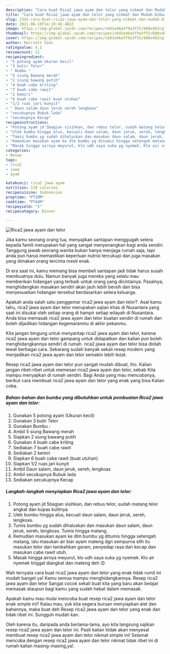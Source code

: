 ```yaml
---
description: "Cara buat Rica2 jawa ayam dan telor yang nikmat dan Mudah Dibuat"
title: "Cara buat Rica2 jawa ayam dan telor yang nikmat dan Mudah Dibuat"
slug: 1342-cara-buat-rica2-jawa-ayam-dan-telor-yang-nikmat-dan-mudah-dibuat
date: 2021-06-10T14:19:49.482Z
image: https://img-global.cpcdn.com/recipes/c6d1e46a5f9a3f55/680x482cq70/rica2-jawa-ayam-dan-telor-foto-resep-utama.jpg
thumbnail: https://img-global.cpcdn.com/recipes/c6d1e46a5f9a3f55/680x482cq70/rica2-jawa-ayam-dan-telor-foto-resep-utama.jpg
cover: https://img-global.cpcdn.com/recipes/c6d1e46a5f9a3f55/680x482cq70/rica2-jawa-ayam-dan-telor-foto-resep-utama.jpg
author: Harriett Sims
ratingvalue: 4.1
reviewcount: 11
recipeingredient:
- "5 potong ayam Ukuran kecil"
- "3 butir Telor"
- " Bumbu "
- "5 siung Bawang merah"
- "2 siung bawang putih"
- "4 buah cabe kriting"
- "7 buah cabe rawit"
- "2 kemiri"
- "6 buah cabe rawit buat utuhan"
- "1/2 ruas jari kunyit"
- " Daun salam daun jeruk sereh lengkoas"
- "secukupnya Bubuk lada"
- "secukupnya Kecap"
recipeinstructions:
- "Potong ayam jd 5bagian sisihkan, dan rebus telor, sudah matang telor angkat dan kupas kulitnya"
- "Ulek bumbu hingga alus, kecuali daun salam, daun jeruk, sereh, lengkoas."
- "Tumis bumbu yg sudah dihaluskan dan masukan daun salam, daun jeruk, sereh, lengkoas. Tumis hingga matang."
- "Kemudian masukan ayam ke dlm bumbu yg ditumis hingga setengah matang, lalu masukan air biar ayam mateng dgn sempurna stlh itu masukan telor dan tambahkan garam, penyedap rasa dan kecap dan masukan cabe rawit utuh."
- "Masak hingga airnya meyurut, klo udh saya suka yg nyemek. Klo air nyemek tinggal diangkat dan mateng deh 😊"
categories:
- Resep
tags:
- rica2
- jawa
- ayam

katakunci: rica2 jawa ayam 
nutrition: 219 calories
recipecuisine: Indonesian
preptime: "PT20M"
cooktime: "PT44M"
recipeyield: "1"
recipecategory: Dinner

---
```



![Rica2 jawa ayam dan telor](https://img-global.cpcdn.com/recipes/c6d1e46a5f9a3f55/680x482cq70/rica2-jawa-ayam-dan-telor-foto-resep-utama.jpg)

Jika kamu seorang orang tua, menyajikan santapan menggugah selera kepada famili merupakan hal yang sangat menyenangkan bagi anda sendiri. Tanggung jawab seorang  wanita bukan hanya menjaga rumah saja, tapi anda pun harus memastikan keperluan nutrisi tercukupi dan juga masakan yang dimakan orang tercinta mesti enak.

Di era  saat ini, kamu memang bisa membeli santapan jadi tidak harus susah membuatnya dulu. Namun banyak juga mereka yang selalu mau memberikan hidangan yang terbaik untuk orang yang dicintainya. Pasalnya, menghidangkan masakan sendiri akan jauh lebih bersih dan bisa menyesuaikan hidangan tersebut berdasarkan selera keluarga. 



Apakah anda salah satu penggemar rica2 jawa ayam dan telor?. Asal kamu tahu, rica2 jawa ayam dan telor merupakan sajian khas di Nusantara yang saat ini disukai oleh setiap orang di hampir setiap wilayah di Nusantara. Anda bisa memasak rica2 jawa ayam dan telor buatan sendiri di rumah dan boleh dijadikan hidangan kegemaranmu di akhir pekanmu.

Kita jangan bingung untuk menyantap rica2 jawa ayam dan telor, karena rica2 jawa ayam dan telor gampang untuk didapatkan dan kalian pun boleh menghidangkannya sendiri di rumah. rica2 jawa ayam dan telor bisa diolah lewat berbagai cara. Sekarang sudah banyak sekali resep modern yang menjadikan rica2 jawa ayam dan telor semakin lebih lezat.

Resep rica2 jawa ayam dan telor pun sangat mudah dibuat, lho. Kalian jangan ribet-ribet untuk memesan rica2 jawa ayam dan telor, sebab Kita mampu menyajikan di rumah sendiri. Bagi Anda yang mau mencobanya, berikut cara membuat rica2 jawa ayam dan telor yang enak yang bisa Kalian coba.

<!--inarticleads1-->

##### Bahan-bahan dan bumbu yang dibutuhkan untuk pembuatan Rica2 jawa ayam dan telor:

1. Gunakan 5 potong ayam (Ukuran kecil)
1. Gunakan 3 butir Telor
1. Gunakan  Bumbu :
1. Ambil 5 siung Bawang merah
1. Siapkan 2 siung bawang putih
1. Gunakan 4 buah cabe kriting
1. Sediakan 7 buah cabe rawit
1. Sediakan 2 kemiri
1. Siapkan 6 buah cabe rawit (buat utuhan)
1. Siapkan 1/2 ruas jari kunyit
1. Ambil  Daun salam, daun jeruk, sereh, lengkoas
1. Ambil secukupnya Bubuk lada
1. Sediakan secukupnya Kecap




<!--inarticleads2-->

##### Langkah-langkah menyiapkan Rica2 jawa ayam dan telor:

1. Potong ayam jd 5bagian sisihkan, dan rebus telor, sudah matang telor angkat dan kupas kulitnya
1. Ulek bumbu hingga alus, kecuali daun salam, daun jeruk, sereh, lengkoas.
1. Tumis bumbu yg sudah dihaluskan dan masukan daun salam, daun jeruk, sereh, lengkoas. Tumis hingga matang.
1. Kemudian masukan ayam ke dlm bumbu yg ditumis hingga setengah matang, lalu masukan air biar ayam mateng dgn sempurna stlh itu masukan telor dan tambahkan garam, penyedap rasa dan kecap dan masukan cabe rawit utuh.
1. Masak hingga airnya meyurut, klo udh saya suka yg nyemek. Klo air nyemek tinggal diangkat dan mateng deh 😊




Wah ternyata cara buat rica2 jawa ayam dan telor yang enak tidak rumit ini mudah banget ya! Kamu semua mampu menghidangkannya. Resep rica2 jawa ayam dan telor Sangat cocok sekali buat kita yang baru akan belajar memasak ataupun bagi kamu yang sudah hebat dalam memasak.

Apakah kamu mau mulai mencoba buat resep rica2 jawa ayam dan telor enak simple ini? Kalau mau, yuk kita segera buruan menyiapkan alat dan bahannya, maka buat deh Resep rica2 jawa ayam dan telor yang enak dan tidak ribet ini. Sungguh mudah kan. 

Oleh karena itu, daripada anda berlama-lama, ayo kita langsung sajikan resep rica2 jawa ayam dan telor ini. Pasti kalian tiidak akan menyesal membuat resep rica2 jawa ayam dan telor nikmat simple ini! Selamat mencoba dengan resep rica2 jawa ayam dan telor nikmat tidak ribet ini di rumah kalian masing-masing,ya!.

